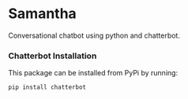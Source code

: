 # Samantha

Conversational chatbot using python and chatterbot.

### Chatterbot Installation

This package can be installed from PyPi by running:

```pip install chatterbot```


